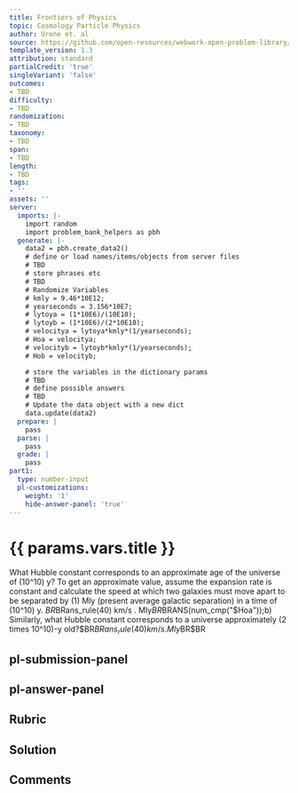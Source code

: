 ```yaml
---
title: Frontiers of Physics
topic: Cosmology Particle Physics
author: Urone et. al
source: https://github.com/open-resources/webwork-open-problem-library/tree/master/Contrib/BrockPhysics/College_Physics_Urone/34.Frontiers_of_Physics/34-01.Cosmology_Particle_Physics/NU_U17-34-01-015.pg
template_version: 1.3
attribution: standard
partialCredit: 'true'
singleVariant: 'false'
outcomes:
- TBD
difficulty:
- TBD
randomization:
- TBD
taxonomy:
- TBD
span:
- TBD
length:
- TBD
tags:
- ''
assets: ''
server:
  imports: |-
    import random
    import problem_bank_helpers as pbh
  generate: |-
    data2 = pbh.create_data2()
    # define or load names/items/objects from server files
    # TBD
    # store phrases etc
    # TBD
    # Randomize Variables
    # kmly = 9.46*10E12;
    # yearseconds = 3.156*10E7;
    # lytoya = (1*10E6)/(10E10);
    # lytoyb = (1*10E6)/(2*10E10);
    # velocitya = lytoya*kmly*(1/yearseconds);
    # Hoa = velocitya;
    # velocityb = lytoyb*kmly*(1/yearseconds);
    # Hob = velocityb;

    # store the variables in the dictionary params
    # TBD
    # define possible answers
    # TBD
    # Update the data object with a new dict
    data.update(data2)
  prepare: |
    pass
  parse: |
    pass
  grade: |
    pass
part1:
  type: number-input
  pl-customizations:
    weight: '1'
    hide-answer-panel: 'true'
---
```


# {{ params.vars.title }} 


What Hubble constant corresponds to an approximate age of the universe of (10^10) y? To get an approximate value, assume the expansion rate is constant and calculate the speed at which two galaxies must move apart to be separated by (1) Mly (present average galactic separation) in a time of (10^10) y. $BR$BRans_rule(40) km/s . Mly$BR$BRANS(num_cmp("$Hoa"));b) Similarly, what Hubble constant corresponds to a universe approximately (2 times 10^10)-y old?$BR$BRans_rule(40) km/s . Mly$BR$BR


## pl-submission-panel 


## pl-answer-panel 


## Rubric 


## Solution 


## Comments 


